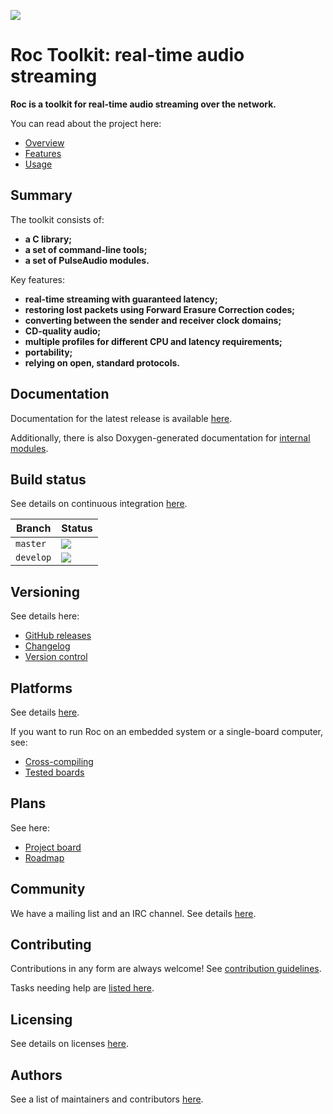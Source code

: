 ![](docs/images/logo.png)

# Roc Toolkit: real-time audio streaming

**Roc is a toolkit for real-time audio streaming over the network.**

You can read about the project here:

* [Overview](https://roc-streaming.org/toolkit/docs/about_project/overview.html)
* [Features](https://roc-streaming.org/toolkit/docs/about_project/features.html)
* [Usage](https://roc-streaming.org/toolkit/docs/about_project/usage.html)

Summary
-------

The toolkit consists of:

* **a C library;**
* **a set of command-line tools;**
* **a set of PulseAudio modules.**

Key features:

* **real-time streaming with guaranteed latency;**
* **restoring lost packets using Forward Erasure Correction codes;**
* **converting between the sender and receiver clock domains;**
* **CD-quality audio;**
* **multiple profiles for different CPU and latency requirements;**
* **portability;**
* **relying on open, standard protocols.**

Documentation
-------------

Documentation for the latest release is available [here](https://roc-streaming.org/toolkit/docs/).

Additionally, there is also Doxygen-generated documentation for [internal modules](https://roc-streaming.org/toolkit/doxygen/).

Build status
------------

See details on continuous integration [here](https://roc-streaming.org/toolkit/docs/development/continuous_integration.html).

Branch    | Status
--------- | ------
`master`  | [![](https://travis-ci.org/roc-streaming/roc-toolkit.svg?branch=master)](https://travis-ci.org/roc-streaming/roc-toolkit)
`develop` | [![](https://travis-ci.org/roc-streaming/roc-toolkit.svg?branch=develop)](https://travis-ci.org/roc-streaming/roc-toolkit)

Versioning
----------

See details here:

* [GitHub releases](https://github.com/roc-streaming/roc-toolkit/releases)
* [Changelog](https://roc-streaming.org/toolkit/docs/development/changelog.html)
* [Version control](https://roc-streaming.org/toolkit/docs/development/version_control.html)

Platforms
---------

See details [here](https://roc-streaming.org/toolkit/docs/portability.html).

If you want to run Roc on an embedded system or a single-board computer, see:

* [Cross-compiling](https://roc-streaming.org/toolkit/docs/portability/cross_compiling.html)
* [Tested boards](https://roc-streaming.org/toolkit/docs/portability/tested_boards.html)

Plans
-----

See here:

* [Project board](https://github.com/roc-streaming/roc-toolkit/projects/2)
* [Roadmap](https://roc-streaming.org/toolkit/docs/development/roadmap.html)

Community
---------

We have a mailing list and an IRC channel. See details [here](https://roc-streaming.org/toolkit/docs/about_project/contacts.html).

Contributing
------------

Contributions in any form are always welcome! See [contribution guidelines](https://roc-streaming.org/toolkit/docs/development/contribution_guidelines.html).

Tasks needing help are [listed here](https://github.com/roc-streaming/roc-toolkit/labels/help%20wanted).

Licensing
---------

See details on licenses [here](https://roc-streaming.org/toolkit/docs/about_project/licensing.html).

Authors
-------

See a list of maintainers and contributors [here](https://roc-streaming.org/toolkit/docs/about_project/authors.html).

